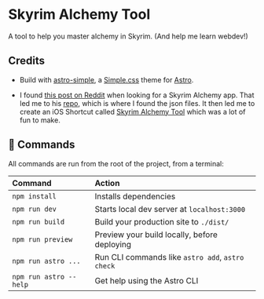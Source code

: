 # Skyrim Alchemy Tool

A tool to help you master alchemy in Skyrim. (And help me learn webdev!)

## Credits

- Build with [astro-simple](https://github.com/lkhrs/astro-simple), a [Simple.css](https://github.com/kevquirk/simple.css) theme for [Astro](https://github.com/withastro/astro).

- I found [this post on Reddit](https://www.reddit.com/r/skyrim/comments/rm1sg6/i_made_an_alchemyhelperapp/) when looking for a Skyrim Alchemy app. That led me to his [repo](https://github.com/Finbel/alchemy), which is where I found the json files. It then led me to create an iOS Shortcut called [Skyrim Alchemy Tool](https://routinehub.co/shortcut/19465/) which was a lot of fun to make.

## 🧞 Commands

All commands are run from the root of the project, from a terminal:

| Command                | Action                                           |
| :--------------------- | :----------------------------------------------- |
| `npm install`          | Installs dependencies                            |
| `npm run dev`          | Starts local dev server at `localhost:3000`      |
| `npm run build`        | Build your production site to `./dist/`          |
| `npm run preview`      | Preview your build locally, before deploying     |
| `npm run astro ...`    | Run CLI commands like `astro add`, `astro check` |
| `npm run astro --help` | Get help using the Astro CLI                     |